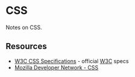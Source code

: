 # CSS

Notes on CSS.

## Resources

- [W3C CSS Specifications](https://www.w3.org/Style/CSS/specs.en.html) - official [W3C](https://www.w3.org/standards/faq) specs
- [Mozilla Developer Network - CSS](https://developer.mozilla.org/en-US/docs/Web/CSS)
